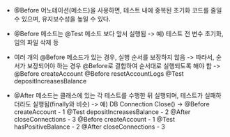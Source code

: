 - @Before 어노테이션(메소드)을 사용하면, 테스트 내에 중복된 초기화 코드를 줄일 수 있으며, 유지보수성을 높일 수 있다.
- @Before 메소드는 @Test 메소드 보다 앞서 실행됨
    -> 예) 테스트 전 변수 초기화, 임의 파일 삭제 등
- 여러 개의 @Before 메소드가 있는 경우, 실행 순서를 보장하지 않음
    -> 따라서, 순서가 보장되어야 하는 경우 @Before로 결합하여 순서대로 실행되도록 해야 함
    -> @Before createAccount
       @Before resetAccountLogs
       @Test depositIncreasesBalance

- @After 메소드는 클래스에 있는 각 테스트를 수행한 뒤 실행되며, 테스트가 실패하더라도 실행됨(finally와 비슷)
    -> 예) DB Connection Close()
    -> @Before createAccount - 1
       @Test depositIncreasesBalance - 2
       @After closeConnections - 3
       @Before createAccount - 1
       @Test hasPositiveBalance - 2
       @After closeConnections - 3